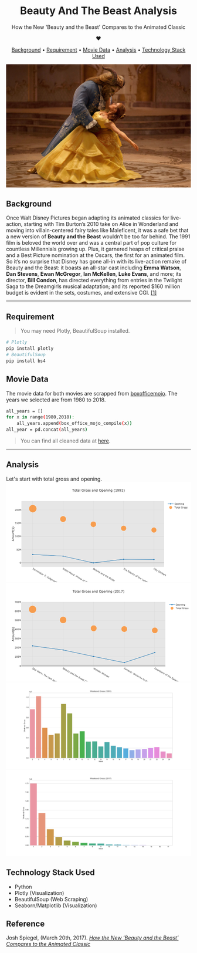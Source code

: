 <h1 align="center"> Beauty And The Beast Analysis </h1> 
<p align="center"> 
How the New 'Beauty and the Beast' Compares to the Animated Classic 
</p>

<div align="center">
❤︎
</div>

<p align="center">
  <a href="#background">Background</a> •
  <a href="#requirement">Requirement</a> •
  <a href="#movie-data">Movie Data</a> •
  <a href="#analysis">Analysis</a> •
  <a href="#technology-stack-used">Technology Stack Used</a>
</p>

![2017](readme_images/beauty-beast.jpg)

## Background
Once Walt Disney Pictures began adapting its animated classics for live-action, starting with Tim Burton’s 2010 take on Alice in Wonderland and moving into villain-centered fairy tales like Maleficent, it was a safe bet that a new version of **Beauty and the Beast** wouldn’t be too far behind. The 1991 film is beloved the world over and was a central part of pop culture for countless Millennials growing up. Plus, it garnered heaps of critical praise and a Best Picture nomination at the Oscars, the first for an animated film. So it’s no surprise that Disney has gone all-in with its live-action remake of Beauty and the Beast: it boasts an all-star cast including **Emma Watson**, **Dan Stevens**, **Ewan McGregor**, **Ian McKellen**, **Luke Evans**, and more; its director, **Bill Condon**, has directed everything from entries in the Twilight Saga to the Dreamgirls musical adaptation; and its reported $160 million budget is evident in the sets, costumes, and extensive CGI. [[1]](#reference)

---

## Requirement
> You may need Plotly, BeautifulSoup installed.
```bash
# Plotly
pip install plotly
# BeautifulSoup
pip install bs4
```


## Movie Data
The movie data for both movies are scrapped from [boxofficemojo](http://www.boxofficemojo.com/).
The years we selected are from 1980 to 2018.

```bash
all_years = []
for x in range(1980,2018):
    all_years.append(box_office_mojo_compile(x))
all_year = pd.concat(all_years)
```

>You can find all cleaned data at [here](https://github.com/yycyjqc/Beauty_And_The_Beast_Analysis/tree/master/dataset).

---

## Analysis
Let's start with total gross and opening.
[![Total_Gross_vs_Opening](result_img/Total_Gross_vs_Opening_1991.png)](https://github.com/yycyjqc/Beauty_And_The_Beast_Analysis/blob/master/result_img/Total_Gross_vs_Opening_1991.png)
[![Total_Gross_vs_Opening](result_img/Total_Gross_vs_Opening_2017.png)](https://github.com/yycyjqc/Beauty_And_The_Beast_Analysis/blob/master/result_img/Total_Gross_vs_Opening_2017.png)
[![Weekend Gross_1991](result_img/Weekend_Gross_1991.png)](https://github.com/yycyjqc/Beauty_And_The_Beast_Analysis/blob/master/result_img/Weekend_Gross_1991.png)
[![Weekend Gross_2017](result_img/Weekend_Gross_2017.png)](https://github.com/yycyjqc/Beauty_And_The_Beast_Analysis/blob/master/result_img/Weekend_Gross_2017.png)

## Technology Stack Used
+ Python
+ Plotly (Visualization)
+ BeautifulSoup (Web Scraping)
+ Seaborn/Matplotlib (Visualization)

## Reference
Josh Spiegel, (March 20th, 2017). *[How the New ‘Beauty and the Beast’ Compares to the Animated Classic](http://www.slashfilm.com/beauty-and-the-beast-compared-to-the-original/)*
